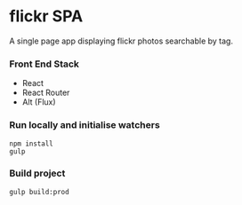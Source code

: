 # flickr SPA

A single page app displaying flickr photos searchable by tag.

### Front End Stack
- React
- React Router
- Alt (Flux)

### Run locally and initialise watchers

```
npm install
gulp
```

### Build project

```
gulp build:prod
```